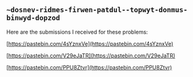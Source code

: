 ## `~dosnev-ridmes-firwen-patdul--topwyt-donmus-binwyd-dopzod`
Here are the submissions I received for these problems:

[https://pastebin.com/4sYznxVe](https://pastebin.com/4sYznxVe)

[https://pastebin.com/V29eJaTR](https://pastebin.com/V29eJaTR)

[https://pastebin.com/PPU8Ztvr](https://pastebin.com/PPU8Ztvr)